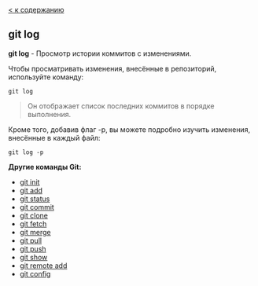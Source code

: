 [< к содержанию](./readme.md)

## git log

**git log** - Просмотр истории коммитов с изменениями.

Чтобы просматривать изменения, внесённые в репозиторий, используйте команду: 

```bash=
git log
```
> Он отображает список последних коммитов в порядке выполнения.

Кроме того, добавив флаг -p, вы можете подробно изучить изменения, внесённые в каждый файл:
```bash=
git log -p
```
**Другие команды Git:**
* [git init](./init.md)
* [git add](./add.md)
* [git status](./status.md)
* [git commit](./commit.md)
* [git clone](./clone.md)
* [git fetch](./fetch.md)
* [git merge](./merge.md)
* [git pull](./pull.md)
* [git push](./push.md)
* [git show](./show.md)
* [git remote add](./remote%20add.md)
* [git config](./config.md)